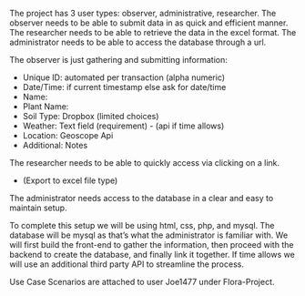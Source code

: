 The project has 3 user types: observer, administrative, researcher. The observer needs to be able to submit data in as quick and efficient manner. The researcher needs to be able to retrieve the data in the excel format. The administrator needs to be able to access the database through a url.

The observer is just gathering and submitting information: 
* Unique ID: automated per transaction (alpha numeric) 
* Date/Time: if current timestamp else ask for date/time
* Name: 
* Plant Name: 
* Soil Type: Dropbox (limited choices)
* Weather: Text field (requirement) - (api if time allows)
* Location: Geoscope Api
* Additional: Notes

The researcher needs to be able to quickly access via clicking on a link. 
* (Export to excel file type)

The administrator needs access to the database in a clear and easy to maintain setup.

To complete this setup we will be using html, css, php, and mysql. The database will be mysql as that’s what the administrator is familiar with. We will first build the front-end to gather the information, then proceed with the backend to create the database, and finally link it together. If time allows we will use an additional third party API to streamline the process.

Use Case Scenarios are attached to user Joe1477 under Flora-Project.
